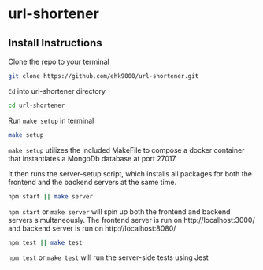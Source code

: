 # url-shortener

## Install Instructions

Clone the repo to your terminal

```bash
git clone https://github.com/ehk9000/url-shortener.git
```

`Cd` into url-shortener directory

```bash
cd url-shortener
```

Run `make setup` in terminal

```bash
make setup
```

`make setup` utilizes the included MakeFile to compose a docker container that instantiates a MongoDb database at port 27017.

It then runs the server-setup script, which installs all packages for both the frontend and the backend servers at the same time.

```bash
npm start || make server
```

`npm start` or `make server` will spin up both the frontend and backend servers simultaneously. The frontend server is run on http://localhost:3000/ and backend server is run on http://localhost:8080/

```bash
npm test || make test
```

`npm test` or `make test` will run the server-side tests using Jest
